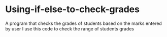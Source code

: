 # Using-if-else-to-check-grades
A program that checks the grades of students based on the marks entered by user
I use this code to check the range of students grades

